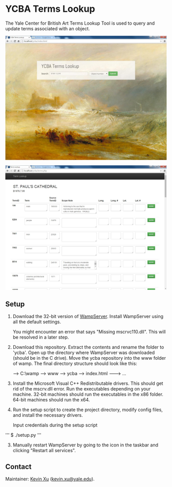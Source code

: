 YCBA Terms Lookup 
==========

The Yale Center for British Art Terms Lookup Tool is used to query and update terms associated with an object. 

<p align="center">
  <img src="https://github.com/kevinaxu/ycba-db/blob/master/img/query.jpg" alt="YCBA Terms Lookup Landing Page" title="Landing Page" />
</p>

<p align="center">
  <img src="https://github.com/kevinaxu/ycba-db/blob/master/img/terms.jpg" alt="Terms Page" title="Terms Page" />
</p>

Setup
-----

1.  Download the 32-bit version of [WampServer](http://www.wampserver.com/en/). 
	Install WampServer using all the default settings. 

	You might encounter an error that says "Missing mscrvc110.dll". This will be resolved in 
	a later step. 

2. 	Download this repository. Extract the contents and rename the folder to 'ycba'. 
	Open up the directory where WampServer was downloaded (should be in the C drive). 
	Move the ycba repository into the www folder of wamp. The final directory structure should look like this: 

	--> C:\wamp
		--> www
			--> ycba
				--> index.html
				---> ...

3. 	Install the Microsoft Visual C++ Redistributable drivers. 
	This should get rid of the mscrv.dll error. 
	Run the executables depending on your machine. 32-bit machines should run the executables 
	in the x86 folder. 64-bit machines should run the x64. 








	
2.	Run the setup script to create the project directory, modify config files, 
	and install the necessary drivers. 

	Input credentials during the setup script 

'''
	$ ./setup.py 
'''

3.	Manually restart WampServer by going to the icon in the taskbar and clicking "Restart all services". 

Contact
-------

Maintainer: [Kevin Xu](http://github.com/kevinaxu/) (kevin.xu@yale.edu). 

